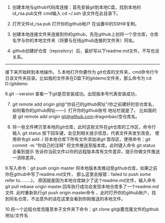 1. 创建本地与github代码库连接：首先安装git到本地C盘，找到本地的id_rsa.pub文件 cmd输入 cd ~/.ssh 该文件在此目录下。

2. 打开文件id_rsa.pub 打开你的github账户 在设置中的SSH中复制。

3. 创建本地连接文件夹连接到你的github，先在github上创将一个空仓库，仓库名字与你的本地文件夹（将要与在线github连接的文件夹）同名。

4. github创建好仓库（repository）后，最好写以下readme.md文件，不写也没关系。
---------
  接下来开始转到本地操作。
5.本地打开你要作为 git仓库的文件夹，cmd命令行今日该文件夹目录。比如我的文件夹在D盘下的gitdemo文件夹，那么命令为 cd D:/gitdemo

6.git --version 查看一下git是否安装成功。出现版本号代表安装成功，

7. git remote add origin git@"你自己的github网址"/你之前建好的空仓库名，如何看你的github网址——》打开你的github账号 地址栏就是了。
  比如我的是 git remote add origin git@github.com:dragonbao/空仓库名。
  
8. 将一些文件拷贝至本地的git仓库，此时这些文件在git仓库的工作区，命令行输入 git status 按下回车键，会见到相关提示信息，代表文件夹发生改变。
使用命令git add ./ 将本地仓库下所有文件添加进git 暂存区，使用命令：git commit -m "你自己的注释" 将文件推送至版本库。此时键入命令
git status 会看到提示 告诉你当前文件以你的远程版本库有文件差异，提示你做文件推送一消除差异。

9.写入命令：git push origin master 将本地版本库推动至github仓库，如果之前你在github中写了readme.md文件，
那么这里会报错：failed to push some refer to.........)，
原因就是因为本地仓库缺少了这个readme.md文件，输入命令git pull rebase origin master.回车执行成功会发现本地仓库多了一个readme.md文件.
此时重新执行git push origin master命令 ，此时打开你的github账户，找到同名仓库，不出意外的话在这里会看到你刚推送的本地文件。

10.将一个远程仓库克隆至本子文件夹下命令：git clone git@要克隆文件的github地址/文件名 

